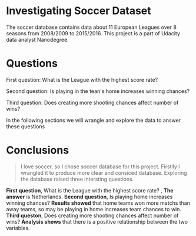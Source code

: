 # Investigating Soccer Dataset
The soccer database contains data about 11 European Leagues over 8 seasons from 2008/2009 to 2015/2016. This project is a part of Udacity data analyst Nanodegree.

# Questions

First question: What is the League with the highest score rate?

Second question: Is playing in the tean's home increases winning chances?

Third question: Does creating more shooting chances affect number of wins?

In the following sections we will wrangle and explore the data to answer these questions

# Conclusions

> I love soccer, so I chose soccer database for this project. Firstlly I wrangled it to produce more clear and consiced database.
Exploring the database raised three intersting questions.

**First question**,  What is the League with the highest score rate? , **The answer**  is Netherlands.
**Second question**, Is playing home increases winning chances?  **Results showed** that home teams won more matchs than away teams, so may be playing in home increases team chances to win. **Third queston**, Does creating more shooting chances affect number of wins?  **Analysis shows** that there is a positive relationship between the two variables.
